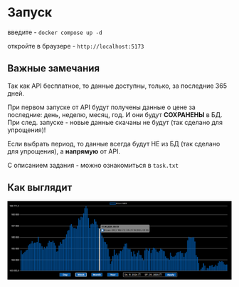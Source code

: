 # Запуск

введите - `docker compose up -d`

откройте в браузере - `http://localhost:5173`

## Важные замечания

Так как API бесплатное, то данные доступны, только, за последние 365 дней.

При первом запуске от API будут получены данные о цене за последние: день, неделю, месяц, год. И они будут **СОХРАНЕНЫ** в БД. При след. запуске - новые данные скачаны не будут (так сделано для упрощения)!

Если выбрать период, то данные всегда будут НЕ из БД (так сделано для упрощения), а **напрямую** от API.

С описанием задания - можно ознакомиться в `task.txt`

## Как выглядит
![ui](https://raw.githubusercontent.com/EvansTrein/Retail-M/refs/heads/main/frontend/public/example.png)